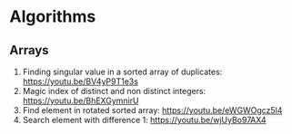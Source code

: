 # Algorithms

## Arrays
1. Finding singular value in a sorted array of duplicates: https://youtu.be/BV4yP9T1e3s
2. Magic index of distinct and non distinct integers: https://youtu.be/BhEXGymnirU
3. Find element in rotated sorted array: https://youtu.be/eWGWOgcz5l4
4. Search element with difference 1: https://youtu.be/wjUyBo97AX4
